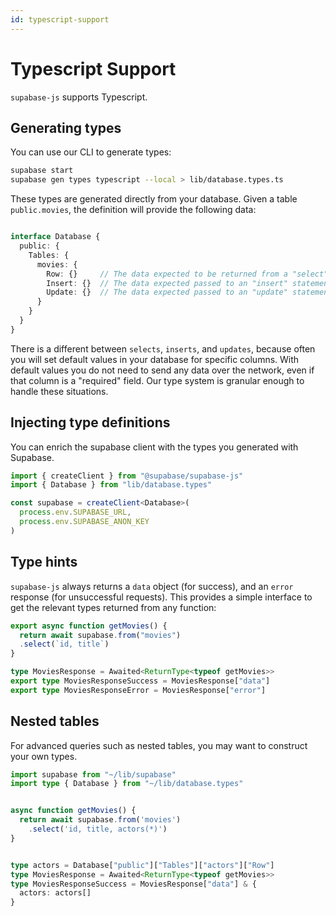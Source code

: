```yaml
---
id: typescript-support
---
```


# Typescript Support

`supabase-js` supports Typescript.


## Generating types

You can use our CLI to generate types:

```bash
supabase start
supabase gen types typescript --local > lib/database.types.ts
```

These types are generated directly from your database. Given a table `public.movies`, the definition will provide the following data:

```ts

interface Database {
  public: {
    Tables: {
      movies: {
        Row: {}     // The data expected to be returned from a "select" statement.
        Insert: {}  // The data expected passed to an "insert" statement.
        Update: {}  // The data expected passed to an "update" statement.
      }
    }
  }
}

```

There is a different between `selects`, `inserts`, and `updates`, because often you will set default values in your database for specific columns. 
With default values you do not need to send any data over the network, even if that column is a "required" field. Our type system is granular
enough to handle these situations.


## Injecting type definitions

You can enrich the supabase client with the types you generated with Supabase.

```ts
import { createClient } from "@supabase/supabase-js"
import { Database } from "lib/database.types"

const supabase = createClient<Database>(
  process.env.SUPABASE_URL,
  process.env.SUPABASE_ANON_KEY
)
```

## Type hints

`supabase-js` always returns a `data` object (for success), and an `error` response (for unsuccessful requests).
This provides a simple interface to get the relevant types returned from any function:


```ts
export async function getMovies() {
  return await supabase.from("movies")
  .select(`id, title`)
}

type MoviesResponse = Awaited<ReturnType<typeof getMovies>>
export type MoviesResponseSuccess = MoviesResponse["data"]
export type MoviesResponseError = MoviesResponse["error"]
```

## Nested tables

For advanced queries such as nested tables, you may want to construct your own types. 

```ts
import supabase from "~/lib/supabase"
import type { Database } from "~/lib/database.types"


async function getMovies() {
  return await supabase.from('movies')
    .select('id, title, actors(*)')
}


type actors = Database["public"]["Tables"]["actors"]["Row"]
type MoviesResponse = Awaited<ReturnType<typeof getMovies>>
type MoviesResponseSuccess = MoviesResponse["data"] & {
  actors: actors[] 
}
```